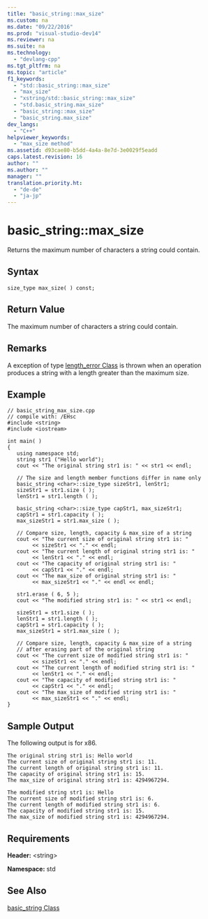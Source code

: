 ```yaml
---
title: "basic_string::max_size"
ms.custom: na
ms.date: "09/22/2016"
ms.prod: "visual-studio-dev14"
ms.reviewer: na
ms.suite: na
ms.technology: 
  - "devlang-cpp"
ms.tgt_pltfrm: na
ms.topic: "article"
f1_keywords: 
  - "std::basic_string::max_size"
  - "max_size"
  - "xstring/std::basic_string::max_size"
  - "std.basic_string.max_size"
  - "basic_string::max_size"
  - "basic_string.max_size"
dev_langs: 
  - "C++"
helpviewer_keywords: 
  - "max_size method"
ms.assetid: d93cae80-b5dd-4a4a-8e7d-3e0029f5eadd
caps.latest.revision: 16
author: ""
ms.author: ""
manager: ""
translation.priority.ht: 
  - "de-de"
  - "ja-jp"
---
```

# basic_string::max_size
Returns the maximum number of characters a string could contain.  
  
## Syntax  
  
```  
size_type max_size( ) const;  
```  
  
## Return Value  
 The maximum number of characters a string could contain.  
  
## Remarks  
 A exception of type [length_error Class](../vs140/length_error-class.md) is thrown when an operation produces a string with a length greater than the maximum size.  
  
## Example  
  
```  
// basic_string_max_size.cpp  
// compile with: /EHsc  
#include <string>  
#include <iostream>  
  
int main( )   
{  
   using namespace std;  
   string str1 ("Hello world");  
   cout << "The original string str1 is: " << str1 << endl;  
  
   // The size and length member functions differ in name only  
   basic_string <char>::size_type sizeStr1, lenStr1;  
   sizeStr1 = str1.size ( );  
   lenStr1 = str1.length ( );  
  
   basic_string <char>::size_type capStr1, max_sizeStr1;  
   capStr1 = str1.capacity ( );  
   max_sizeStr1 = str1.max_size ( );  
  
   // Compare size, length, capacity & max_size of a string  
   cout << "The current size of original string str1 is: "   
        << sizeStr1 << "." << endl;  
   cout << "The current length of original string str1 is: "   
        << lenStr1 << "." << endl;  
   cout << "The capacity of original string str1 is: "  
        << capStr1 << "." << endl;  
   cout << "The max_size of original string str1 is: "   
        << max_sizeStr1 << "." << endl << endl;  
  
   str1.erase ( 6, 5 );  
   cout << "The modified string str1 is: " << str1 << endl;  
  
   sizeStr1 = str1.size ( );  
   lenStr1 = str1.length ( );  
   capStr1 = str1.capacity ( );  
   max_sizeStr1 = str1.max_size ( );  
  
   // Compare size, length, capacity & max_size of a string  
   // after erasing part of the original string  
   cout << "The current size of modified string str1 is: "   
        << sizeStr1 << "." << endl;  
   cout << "The current length of modified string str1 is: "   
        << lenStr1 << "." << endl;  
   cout << "The capacity of modified string str1 is: "  
        << capStr1 << "." << endl;  
   cout << "The max_size of modified string str1 is: "   
        << max_sizeStr1 << "." << endl;  
}  
```  
  
## Sample Output  
 The following output is for x86.  
  
```  
The original string str1 is: Hello world  
The current size of original string str1 is: 11.  
The current length of original string str1 is: 11.  
The capacity of original string str1 is: 15.  
The max_size of original string str1 is: 4294967294.  
  
The modified string str1 is: Hello   
The current size of modified string str1 is: 6.  
The current length of modified string str1 is: 6.  
The capacity of modified string str1 is: 15.  
The max_size of modified string str1 is: 4294967294.  
```  
  
## Requirements  
 **Header:** <string\>  
  
 **Namespace:** std  
  
## See Also  
 [basic_string Class](../vs140/basic_string-class.md)